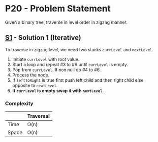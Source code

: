 # P20 - Problem Statement
Given a binary tree, traverse in level order in zigzag manner.

## [S1](https://github.com/Lakshitnagar/DS-ALGO/blob/master/ds/binaryTree/p20/S1.java) - Solution 1 (Iterative)
To traverse in zigzag level, we need two stacks `currLevel` and `nextLevel`.
1. Initiate `currLevel` with root value.
2. Start a loop and repeat #3 to #6 until `currLevel` is empty.
3. Pop from `currLevel`. If non null do #4 to #6.
4. Process the node.
5. If `leftToRight` is true first push left child and then right child else opposite to `nextLevel`.
6. **If `currLevel` is empty swap it with `nextLevel`.**

### Complexity

|               | Traversal     |
| ------------- | ------------- |
| Time          | O(n)          |
| Space         | O(n)          |
